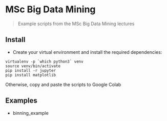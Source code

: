# MSc Big Data Mining

> Example scripts from the MSc Big Data Mining lectures


## Install
- Create your virtual environment and install the required dependencies:

```
virtualenv -p `which python3` venv
source venv/bin/activate
pip install -r jupyter
pip install matplotlib
``` 

Otherwise, copy and paste the scripts to Google Colab

## Examples
- binning_example

